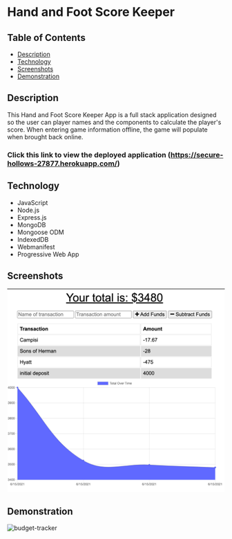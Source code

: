 # Hand and Foot Score Keeper

## Table of Contents

- [Description](#description)
- [Technology](#technology)
- [Screenshots](#screenshots)
- [Demonstration](#demonstration)

## Description

This Hand and Foot Score Keeper App is a full stack application designed so the user can player names and the components to calculate the player's score.
When entering game information offline, the game will populate when brought back online.

### Click this link to view the deployed application (https://secure-hollows-27877.herokuapp.com/)

## Technology

- JavaScript
- Node.js
- Express.js
- MongoDB
- Mongoose ODM
- IndexedDB
- Webmanifest
- Progressive Web App

## Screenshots

![budgett-tracker](assets/budget-tracker.png)

## Demonstration

![budget-tracker](assets/budget-tracker.gif)

